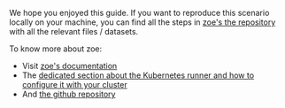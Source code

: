 We hope you enjoyed this guide. If you want to reproduce this scenario locally on your machine, you can find all the steps in [zoe's the repository](https://github.com/adevinta/zoe/tree/master/docs/guides/kubernetes) with all the relevant files / datasets.

To know more about zoe:

- Visit [zoe's documentation](https://adevinta.github.io/zoe/)
- The [dedicated section about the Kubernetes runner and how to configure it with your cluster](https://adevinta.github.io/zoe/advanced/runners/kubernetes/)
- And [the github repository](https://github.com/adevinta/zoe/)